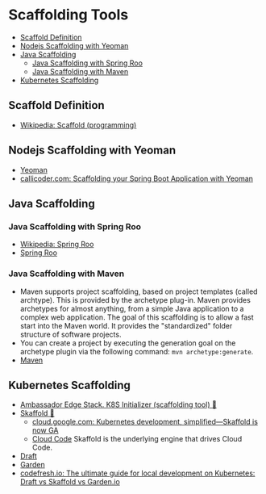 # Scaffolding Tools
- [Scaffold Definition](#scaffold-definition)
- [Nodejs Scaffolding with Yeoman](#nodejs-scaffolding-with-yeoman)
- [Java Scaffolding](#java-scaffolding)
  - [Java Scaffolding with Spring Roo](#java-scaffolding-with-spring-roo)
  - [Java Scaffolding with Maven](#java-scaffolding-with-maven)
- [Kubernetes Scaffolding](#kubernetes-scaffolding)

## Scaffold Definition 
- [Wikipedia: Scaffold (programming)](https://en.wikipedia.org/wiki/Scaffold_(programming))

## Nodejs Scaffolding with Yeoman
- [Yeoman](https://en.wikipedia.org/wiki/Yeoman_(software))
- [callicoder.com: Scaffolding your Spring Boot Application with Yeoman](https://www.callicoder.com/scaffolding-your-spring-boot-application/)

## Java Scaffolding 
### Java Scaffolding with Spring Roo
- [Wikipedia: Spring Roo](https://en.wikipedia.org/wiki/Spring_Roo)
- [Spring Roo](https://projects.spring.io/spring-roo/)

### Java Scaffolding with Maven
- Maven supports project scaffolding, based on project templates (called archtype). This is provided by the archetype plug-in. Maven provides archetypes for almost anything, from a simple Java application to a complex web application. The goal of this scaffolding is to allow a fast start into the Maven world. It provides the "standardized" folder structure of software projects.
- You can create a project by executing the generation goal on the archetype plugin via the following command: ```mvn archetype:generate```.
- [Maven](maven-gradle.md)

## Kubernetes Scaffolding
- [Ambassador Edge Stack. K8S Initializer  (scaffolding tool) 🌟](https://app.getambassador.io/)
- [Skaffold 🌟](https://skaffold.dev/)
  - [cloud.google.com: Kubernetes development, simplified—Skaffold is now GA](https://cloud.google.com/blog/products/application-development/kubernetes-development-simplified-skaffold-is-now-ga)
  - [Cloud Code](https://cloud.google.com/code) Skaffold is the underlying engine that drives Cloud Code.
- [Draft](https://draft.sh/)
- [Garden](https://garden.io/)
- [codefresh.io: The ultimate guide for local development on Kubernetes: Draft vs Skaffold vs Garden.io](https://codefresh.io/howtos/local-k8s-draft-skaffold-garden/)